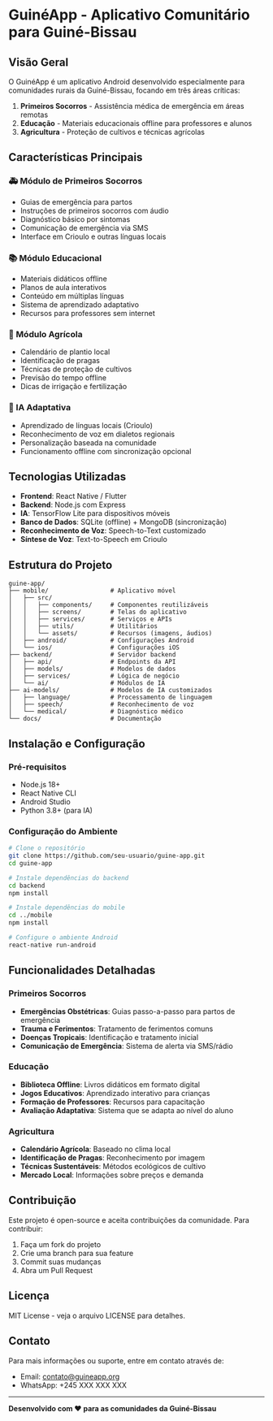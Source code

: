# GuinéApp - Aplicativo Comunitário para Guiné-Bissau

## Visão Geral

O GuinéApp é um aplicativo Android desenvolvido especialmente para comunidades rurais da Guiné-Bissau, focando em três áreas críticas:

1. **Primeiros Socorros** - Assistência médica de emergência em áreas remotas
2. **Educação** - Materiais educacionais offline para professores e alunos
3. **Agricultura** - Proteção de cultivos e técnicas agrícolas

## Características Principais

### 🚑 Módulo de Primeiros Socorros
- Guias de emergência para partos
- Instruções de primeiros socorros com áudio
- Diagnóstico básico por sintomas
- Comunicação de emergência via SMS
- Interface em Crioulo e outras línguas locais

### 📚 Módulo Educacional
- Materiais didáticos offline
- Planos de aula interativos
- Conteúdo em múltiplas línguas
- Sistema de aprendizado adaptativo
- Recursos para professores sem internet

### 🌾 Módulo Agrícola
- Calendário de plantio local
- Identificação de pragas
- Técnicas de proteção de cultivos
- Previsão do tempo offline
- Dicas de irrigação e fertilização

### 🤖 IA Adaptativa
- Aprendizado de línguas locais (Crioulo)
- Reconhecimento de voz em dialetos regionais
- Personalização baseada na comunidade
- Funcionamento offline com sincronização opcional

## Tecnologias Utilizadas

- **Frontend**: React Native / Flutter
- **Backend**: Node.js com Express
- **IA**: TensorFlow Lite para dispositivos móveis
- **Banco de Dados**: SQLite (offline) + MongoDB (sincronização)
- **Reconhecimento de Voz**: Speech-to-Text customizado
- **Síntese de Voz**: Text-to-Speech em Crioulo

## Estrutura do Projeto

```
guine-app/
├── mobile/                 # Aplicativo móvel
│   ├── src/
│   │   ├── components/     # Componentes reutilizáveis
│   │   ├── screens/        # Telas do aplicativo
│   │   ├── services/       # Serviços e APIs
│   │   ├── utils/          # Utilitários
│   │   └── assets/         # Recursos (imagens, áudios)
│   ├── android/            # Configurações Android
│   └── ios/                # Configurações iOS
├── backend/                # Servidor backend
│   ├── api/                # Endpoints da API
│   ├── models/             # Modelos de dados
│   ├── services/           # Lógica de negócio
│   └── ai/                 # Módulos de IA
├── ai-models/              # Modelos de IA customizados
│   ├── language/           # Processamento de linguagem
│   ├── speech/             # Reconhecimento de voz
│   └── medical/            # Diagnóstico médico
└── docs/                   # Documentação
```

## Instalação e Configuração

### Pré-requisitos
- Node.js 18+
- React Native CLI
- Android Studio
- Python 3.8+ (para IA)

### Configuração do Ambiente

```bash
# Clone o repositório
git clone https://github.com/seu-usuario/guine-app.git
cd guine-app

# Instale dependências do backend
cd backend
npm install

# Instale dependências do mobile
cd ../mobile
npm install

# Configure o ambiente Android
react-native run-android
```

## Funcionalidades Detalhadas

### Primeiros Socorros
- **Emergências Obstétricas**: Guias passo-a-passo para partos de emergência
- **Trauma e Ferimentos**: Tratamento de ferimentos comuns
- **Doenças Tropicais**: Identificação e tratamento inicial
- **Comunicação de Emergência**: Sistema de alerta via SMS/rádio

### Educação
- **Biblioteca Offline**: Livros didáticos em formato digital
- **Jogos Educativos**: Aprendizado interativo para crianças
- **Formação de Professores**: Recursos para capacitação
- **Avaliação Adaptativa**: Sistema que se adapta ao nível do aluno

### Agricultura
- **Calendário Agrícola**: Baseado no clima local
- **Identificação de Pragas**: Reconhecimento por imagem
- **Técnicas Sustentáveis**: Métodos ecológicos de cultivo
- **Mercado Local**: Informações sobre preços e demanda

## Contribuição

Este projeto é open-source e aceita contribuições da comunidade. Para contribuir:

1. Faça um fork do projeto
2. Crie uma branch para sua feature
3. Commit suas mudanças
4. Abra um Pull Request

## Licença

MIT License - veja o arquivo LICENSE para detalhes.

## Contato

Para mais informações ou suporte, entre em contato através de:
- Email: contato@guineapp.org
- WhatsApp: +245 XXX XXX XXX

---

**Desenvolvido com ❤️ para as comunidades da Guiné-Bissau**